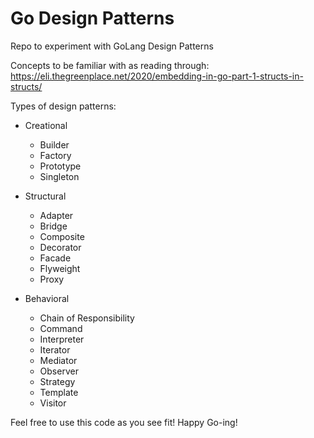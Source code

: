 # Go Design Patterns
Repo to experiment with GoLang Design Patterns

Concepts to be familiar with as reading through: https://eli.thegreenplace.net/2020/embedding-in-go-part-1-structs-in-structs/ 

Types of design patterns:

- Creational
    - Builder
    - Factory
    - Prototype
    - Singleton

- Structural
    - Adapter
    - Bridge
    - Composite
    - Decorator
    - Facade
    - Flyweight
    - Proxy

- Behavioral
    - Chain of Responsibility
    - Command
    - Interpreter
    - Iterator
    - Mediator
    - Observer
    - Strategy
    - Template
    - Visitor
    
Feel free to use this code as you see fit! Happy Go-ing!

